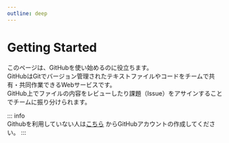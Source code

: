```yaml
---
outline: deep
---
```


# Getting Started
このページは、GitHubを使い始めるのに役立ちます。  
GitHubはGitでバージョン管理されたテキストファイルやコードをチームで共有・共同作業できるWebサービスです。  
GitHub上でファイルの内容をレビューしたり課題（Issue）をアサインすることでチームに振り分けられます。
  
::: info  
Githubを利用していない人は[こちら](https://github.com/) からGitHubアカウントの作成してください。
:::